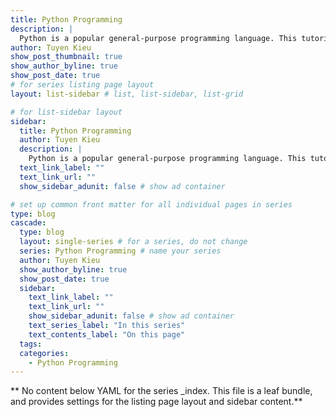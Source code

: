 ```yaml
---
title: Python Programming
description: |
  Python is a popular general-purpose programming language. This tutorials will cover all the fundamental concepts of Python.
author: Tuyen Kieu
show_post_thumbnail: true
show_author_byline: true
show_post_date: true
# for series listing page layout
layout: list-sidebar # list, list-sidebar, list-grid

# for list-sidebar layout
sidebar:
  title: Python Programming
  author: Tuyen Kieu
  description: |
    Python is a popular general-purpose programming language. This tutorials will cover all the fundamental concepts of Python.
  text_link_label: ""
  text_link_url: ""
  show_sidebar_adunit: false # show ad container

# set up common front matter for all individual pages in series
type: blog
cascade:
  type: blog
  layout: single-series # for a series, do not change
  series: Python Programming # name your series
  author: Tuyen Kieu
  show_author_byline: true
  show_post_date: true
  sidebar:
    text_link_label: ""
    text_link_url: ""
    show_sidebar_adunit: false # show ad container
    text_series_label: "In this series"
    text_contents_label: "On this page"
  tags:
  categories:
    - Python Programming
---
```


** No content below YAML for the series \_index. This file is a leaf bundle, and provides settings for the listing page layout and sidebar content.**
